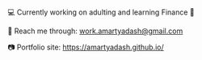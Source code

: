 💻 Currently working on adulting and learning Finance 💸

📨 Reach me through: work.amartyadash@gmail.com

📷 Portfolio site: https://amartyadash.github.io/

<!--
**amartyadash/amartyadash** is a ✨ _special_ ✨ repository because its `README.md` (this file) appears on your GitHub profile.

Here are some ideas to get you started:

- 🔭 I’m currently working on ...
- 🌱 I’m currently learning ...
- 👯 I’m looking to collaborate on ...
- 🤔 I’m looking for help with ...
- 💬 Ask me about ...
- 📫 How to reach me: ...
- 😄 Pronouns: ...
- ⚡ Fun fact: ...
-->
